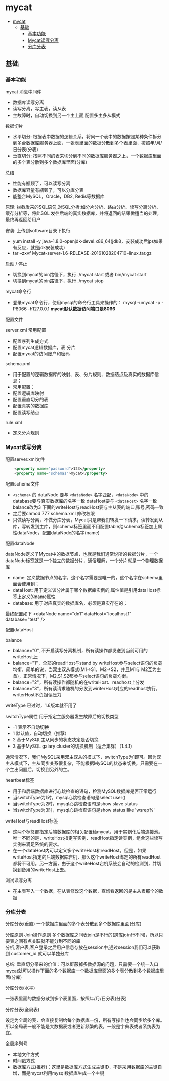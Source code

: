 # mycat

- [mycat](#mycat)
  - [基础](#基础)
    - [基本功能](#基本功能)
    - [Mycat读写分离](#mycat读写分离)
    - [分库分表](#分库分表)

## 基础

### 基本功能

mycat 消息中间件

- 数据库读写分离
- 读写分离，写主表，读从表
- 主故障时，自动切换到另一个主上面,配置多主多从模式

数据切片

- 水平切分: 根据表中数据的逻辑关系，将同一个表中的数据按照某种条件拆分到多台数据库服务器上面，一张表里面的数据分散到多个表里面，按照年/月/日分表(分表)
- 垂直切分: 按照不同的表来切分到不同的数据库服务器之上，一个数据库里面的多个表分散到多个数据库里面(分库)

总结

- 性能有瓶颈了，可以读写分离
- 数据库容量有瓶颈了，可以分库分表
- 能整合MySQL，Oracle，DB2, Redis等数据库

原理: 拦截发来的SQL语句,对SQL分析:如分片分析、路由分析、读写分离分析、缓存分析等，将此SQL 发往后端的真实数据库，并将返回的结果做适当的处理，最终再返回给用户

安装: 上传到software目录下执行

- yum install -y java-1.8.0-openjdk-devel.x86_64(jdk8，安装成功后jps如果有反应，就是jdk安装成功)
- tar –zxvf Mycat-server-1.6-RELEASE-20161028204710-linux.tar.gz

启动 / 停止

- 切换到mycat的bin路径下，执行    ./mycat start 或者 bin/mycat start
- 切换到mycat的bin路径下，执行    ./mycat stop

mycat命令行

- 登录mycat命令行，使用mysql的命令行工具来操作的：    mysql -umycat -p -P8066 -h127.0.0.1     **mycat默认数据访问端口是8066**

配置文件

server.xml 常用配置

- 配置序列生成方式
- 配置mycat逻辑数据库，表 分片
- 配置mycat的访问账户和密码

schema.xml

- 用于配置的逻辑数据库的映射、表、分片规则、数据结点及真实的数据库信息；
- 常用配置：
- 配置逻辑库映射
- 配置垂直切分的表
- 配置真实的数据库
- 配置读写结点

rule.xml

- 定义分片规则

### Mycat读写分离

配置server.xml文件

```xml
    <property name="password">123</property>
    <property name="schemas">mycat</property>
```

配置schema文件

- ``<schema>`` 的 dataNode 要与 ``<dataNode>`` 名字匹配，``<dataNode>`` 中的database要与真实数据库的名字一致 dataHost要与 ``<dataHost>`` 名字一致 balance改为3 下面的writeHost与readHost要与主从表的端口,账号,密码一致
- 之后要chmod 777 schema.xml 修改权限
- 只做读写分离，不做分库分表，Mycat只是帮我们转发一下请求，读转发到从库，写转发到主库，则schema标签里面不用配置table给schema标签加上属性dataNode，配置dataNode的名字(name)

配置dataNode

dataNode定义了Mycat中的数据节点，也就是我们通常说所的数据分片，一个dataNode标签就是一个独立的数据分片，通俗理解，一个分片就是一个物理数据库

- name: 定义数据节点的名字，这个名字需要是唯一的，这个名字在schema里面会使用到；
- dataHost: 用于定义该分片属于哪个数据库实例的,属性值是引用dataHost标签上定义的name属性
- database: 用于对应真实的数据库名，必须是真实存在的；
  
最终配置如下 \<dataNode name="dn1" dataHost="localhost1" database="test" />

配置dataHost

balance

- balance="0", 不开启读写分离机制，所有读操作都发送到当前可用的writeHost上;
- balance="1"，全部的readHost与stand by writeHost参与select语句的负载均衡，简单的说，当双主双从模式(M1->S1，M2->S2，并且M1与 M2互为主备)，正常情况下，M2,S1,S2都参与select语句的负载均衡。
- balance="2"，所有读操作都随机的在writeHost、readhost上分发
- balance="3"，所有读请求随机的分发到wiriterHost对应的readhost执行，writerHost不负担读压力

writeType 已过时，1.6版本就不用了

switchType属性  用于指定主服务器发生故障后的切换类型

- -1 表示不自动切换
- 1 默认值，自动切换（推荐）
- 2 基于MySQL主从同步的状态决定是否切换
- 3 基于MySQL galary cluster的切换机制（适合集群）（1.4.1）

通常情况下，我们MySQL采用双主双从的模式下，switchType为1即可。因为双主从模式下，主从同步关系很复杂，不能根据MySQL的状态来切换。只需要在一个主出问题后，切换到另外的主。

heartbeat标签

- 用于和后端数据库进行心跳检查的语句，检测MySQL数据库是否正常运行
- 当switchType为1时，mysql心跳检查语句是select user()
- 当switchType为2时，mysql心跳检查语句是show slave status
- 当switchType为3时，mysql心跳检查语句是show status like 'wsrep%'

writeHost与readHost标签

- 这两个标签都指定后端数据库的相关配置给mycat，用于实例化后端连接池。唯一不同的是，writeHost指定写实例、readHost指定读实例，组合这些读写实例来满足系统的要求。
- 在一个dataHost内可以定义多个writeHost和readHost。但是，如果writeHost指定的后端数据库宕机，那么这个writeHost绑定的所有readHost都将不可用。另一方面，由于这个writeHost宕机系统会自动的检测到，并切换到备用的writeHost上去。

测试读写分离

- 在主表写入一个数据，在从表修改这个数据，查询看返回的是主从表那个的数据

### 分库分表

分库分表(垂直)  一个数据库里面的多个表分散到多个数据库里面(分库)

分库原则
    Join操作原则 多个数据库之间表join是不行的(跨库join行不同)，所以只要表之间有点关联就不能分到不同的库  
    分析,客户表,客户登录之后用户信息存放在session中,通过session我们可以获取到  customer_id 就可以单独分库

总结: 垂直切分带来的价值：可以屏蔽掉多数据源的问题，只需要一个统一入口mycat就可以操作下面的多个数据库一个数据库里面的多个表分散到多个数据库里面(分库)

分库分表(水平)

一张表里面的数据分散到多个表里面，按照年/月/日分表(分表)

分库分表(全局表)

设定为全局的表，会直接复制给每个数据库一份，所有写操作也会同步给多个库。所以全局表一般不能是大数据表或者更新频繁的表，一般是字典表或者系统表为宜。

全局序列号

- 本地文件方式
- 时间戳方式
- 数据库方式(推荐)：这里是数据库方式生成主键ID，不是采用数据库的主键自增，而是mycat利用mysql数据库生成一个主键
